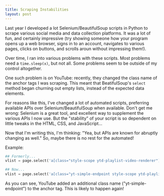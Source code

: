 ```yaml
---
title: Scraping Instabilities
layout: post
---
```


Last year I developed a lot Selenium/BeautifulSoup scripts in Python to scrape various social media
and data collection platforms.  It was a lot of fun, and certainly impressive (try showing
someone how your program opens up a web browser, signs in to an account, navigates to various pages, clicks on buttons,
and scrolls aroun without impressing them!).  

Over time, I ran into various problems with these scripts.  Most problems need a `time.sleep(x)`, but
not all.  Some problems seem to be outside of my control altogether.

One such problem is on YouTube: recently, they changed the class name of the anchor tags I was
scraping.  This meant that BeatifulSoup's `select` method began churning out empty lists, instead
of the expected data elements.  

For reasons like this, I've changed a lot of automated scripts, preferring available APIs over
Selenium/BeautifulSoup when available.  Don't get me wrong: Selenium is a great tool, and excellent way to supplement the various
APIs I now use.  But the "stability" of your script is so dependent on little tweaks in the HTML, CSS,
and JavaScript...  

Now that I'm writing this, I'm thinking: "Yea, but APIs are known for abruptly changing as well."  So,
maybe there is no rest for the automated!  

Example:

```python
## Formerly...
vlist = page.select('a[class="style-scope ytd-playlist-video-renderer"]')

## Now...
vlist = page.select('a[class="yt-simple-endpoint style-scope ytd-playlist-video-renderer"]')
```

As you can see, YouTube added an additional class name ("yt-simple-endpoint") to the anchor
tag.  This is likely to happen again!

